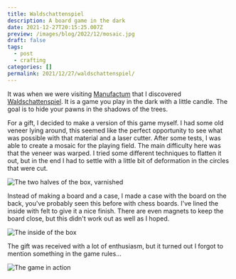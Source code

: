 ```yaml
---
title: Waldschattenspiel
description: A board game in the dark
date: 2021-12-27T20:15:25.007Z
preview: /images/blog/2022/12/mosaic.jpg
draft: false
tags:
  - post
  - crafting
categories: []
permalink: 2021/12/27/waldschattenspiel/
---
```


It was when we were visiting [Manufactum](https://www.manufactum.de/) that I discovered [Waldschattenspiel](https://de.wikipedia.org/wiki/Waldschattenspiel). It is a game you play in the dark with a little candle. The goal is to hide your pawns in the shadows of the trees.

For a gift, I decided to make a version of this game myself. I had some old veneer lying around, this seemed like the perfect opportunity to see what was possible with that material and a laser cutter. After some tests, I was able to create a mosaic for the playing field. The main difficulty here was that the veneer was warped. I tried some different techniques to flatten it out, but in the end I had to settle with a little bit of deformation in the circles that were cut.

![The two halves of the box, varnished](/images/blog/2022/12/vernis.jpg)

Instead of making a board and a case, I made a case with the board on the back, you've probably seen this before with chess boards. I've lined the inside with felt to give it a nice finish. There are even magnets to keep the board close, but this didn't work out as well as I hoped.

![The inside of the box](/images/blog/2022/12/binnenkant.jpg)

The gift was received with a lot of enthusiasm, but it turned out I forgot to mention something in the game rules...

![The game in action](/images/blog/2022/12/playing.jpg)
